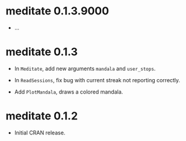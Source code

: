 # meditate 0.1.3.9000

- ...

# meditate 0.1.3

- In `Meditate`, add new arguments `mandala` and `user_stops`.

- In `ReadSessions`, fix bug with current streak not reporting correctly.

- Add `PlotMandala`, draws a colored mandala.

# meditate 0.1.2

- Initial CRAN release.
